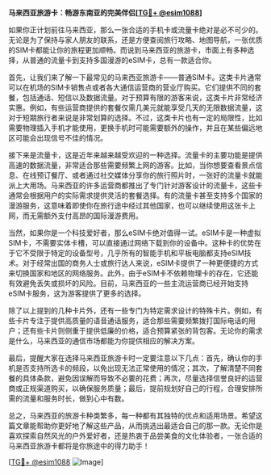 **马来西亚旅游卡：畅游东南亚的完美伴侣[[TG💪+ @esim1088](https://t.me/s/esim1088)]**

如果你正计划前往马来西亚，那么一张合适的手机卡或流量卡绝对是必不可少的。无论是为了保持与家人朋友的联系，还是方便查阅旅行攻略、地图导航，一张优质的SIM卡都能让你的旅程更加顺畅。而说到马来西亚的旅游卡，市面上有多种选择，从普通的流量卡到支持多国漫游的eSIM卡，总有一款适合你。

首先，让我们来了解一下最常见的马来西亚旅游卡——普通SIM卡。这类卡片通常可以在机场的SIM卡销售点或者各大通信运营商的营业厅购买。它们提供不同的套餐，包括通话、短信以及数据流量。对于预算有限的游客来说，这类卡片非常经济实惠。例如，有些运营商提供的套餐仅需几美元就能享受几天的无限数据流量，这对于短期旅行者来说是非常划算的选择。不过，这类卡片也有一定的局限性，比如需要物理插入手机才能使用，更换手机时可能需要额外的操作，并且在某些偏远地区可能会出现信号不佳的情况。

接下来是流量卡，这是近年来越来越受欢迎的一种选择。流量卡的主要功能是提供高速的数据流量，非常适合那些需要频繁上网的游客。比如，当你想要查看景点信息、在线预订餐厅、或者通过社交媒体分享你的旅行照片时，一张好的流量卡就能派上大用场。马来西亚的许多运营商都推出了专门针对游客设计的流量卡，这些卡通常会根据用户的实际需求提供灵活的套餐选择。有的流量卡甚至支持多个国家的漫游服务，这意味着即使你在旅行途中经过其他国家，也可以继续使用这张卡上网，而无需额外支付高昂的国际漫游费用。

当然，如果你是一个科技爱好者，那么eSIM卡绝对值得一试。eSIM卡是一种虚拟SIM卡，不需要实体卡槽，可以直接通过网络下载到你的设备中。这种卡的优势在于它不受限于特定的设备型号，几乎所有的智能手机和平板电脑都支持eSIM技术。对于经常出国的商务人士或旅行达人来说，eSIM卡提供了一种更便捷的方式来切换国家和地区的网络服务。此外，由于eSIM卡不依赖物理卡的存在，它还能有效避免丢失或损坏的风险。目前，马来西亚的一些主流运营商已经开始支持eSIM卡服务，这为游客提供了更多的选择。

除了以上提到的几种卡片外，还有一些专门为特定需求设计的特殊卡片。例如，有些卡片专注于提供高质量的语音通话服务，适合那些需要频繁拨打国际电话的用户；还有些卡片则侧重于提供低廉的价格，适合预算紧张的背包客。无论你的需求是什么，马来西亚的通信市场都能为你提供相应的解决方案。

最后，提醒大家在选择马来西亚旅游卡时一定要注意以下几点：首先，确认你的手机是否支持所选卡的频段，以免出现无法正常使用的情况；其次，了解清楚不同套餐的具体条款，避免因误解而导致不必要的花费；再次，尽量选择信誉良好的运营商或正规渠道购买，以确保服务质量；最后，提前规划好自己的行程，合理安排所需的流量和服务时长，做到心中有数。

总之，马来西亚的旅游卡种类繁多，每一种都有其独特的优点和适用场景。希望这篇文章能帮助你更好地了解这些产品，从而挑选出最适合自己的那一款。无论你是喜欢探索自然风光的户外爱好者，还是热衷于品尝美食的文化体验者，一张合适的马来西亚旅游卡都将是你旅途中的得力助手！

[[TG💪+ @esim1088](https://t.me/s/esim1088) ![Image](https://i.postimg.cc/4NQfJmqS/Snipaste-2025-05-13-00-14-12.png)]